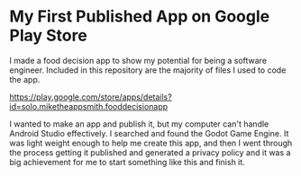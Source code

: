 # My First Published App on Google Play Store
I made a food decision app to show my potential for being a software engineer. Included in this repository are the majority of files I used to code the app. 

https://play.google.com/store/apps/details?id=solo.miketheappsmith.fooddecisionapp

I wanted to make an app and publish it, but my computer can't handle Android Studio effectively. I searched and found the Godot Game Engine. It was light weight enough to help me create this app, and then I went through the process getting it published and generated a privacy policy and it was a big achievement for me to start something like this and finish it.
